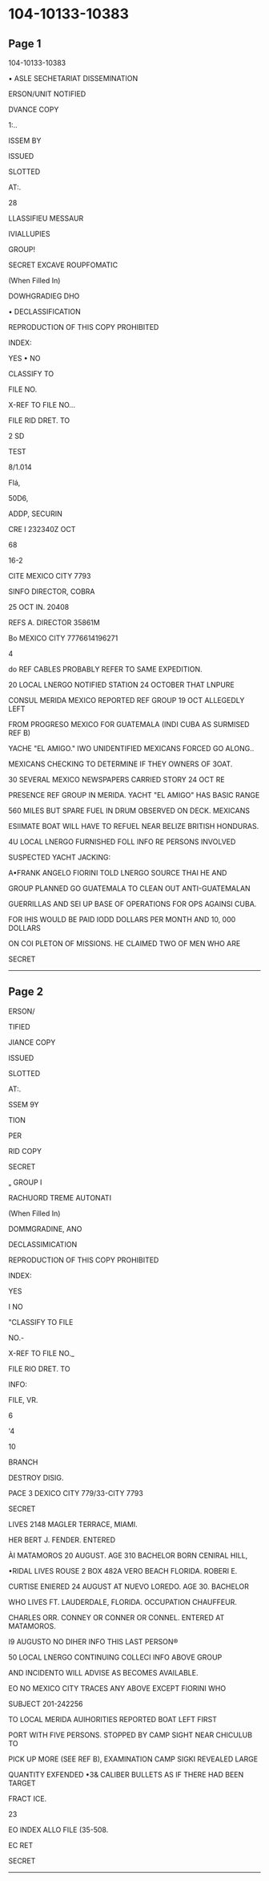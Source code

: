 # 104-10133-10383

## Page 1

104-10133-10383

• ASLE SECHETARIAT DISSEMINATION

ERSON/UNIT NOTIFIED

DVANCE COPY

1:..

ISSEM BY

ISSUED

SLOTTED

AT:.

28

LLASSIFIEU MESSAUR

IVIALLUPIES

GROUP!

SECRET EXCAVE ROUPFOMATIC

(When Filled In)

DOWHGRADIEG DHO

• DECLASSIFICATION

REPRODUCTION OF THIS COPY PROHIBITED

INDEX:

YES • NO

CLASSIFY TO

FILE NO.

X-REF TO FILE NO...

FILE RID DRET. TO

2 SD

TEST

8/1.014

Flá,

50D6,

ADDP, SECURIN

CRE I 232340Z OCT

68

16-2

CITE MEXICO CITY 7793

SINFO DIRECTOR, COBRA

25 OCT IN. 20408

REFS A. DIRECTOR 35861M

Bo MEXICO CITY 7776614196271

4

do REF CABLES PROBABLY REFER TO SAME EXPEDITION.

20 LOCAL LNERGO NOTIFIED STATION 24 OCTOBER THAT LNPURE

CONSUL MERIDA MEXICO REPORTED REF GROUP 19 OCT ALLEGEDLY LEFT

FROM PROGRESO MEXICO FOR GUATEMALA (INDI CUBA AS SURMISED REF B)

YACHE "EL AMIGO." IWO UNIDENTIFIED MEXICANS FORCED GO ALONG..

MEXICANS CHECKING TO DETERMINE IF THEY OWNERS OF 3OAT.

30 SEVERAL MEXICO NEWSPAPERS CARRIED STORY 24 OCT RE

PRESENCE REF GROUP IN MERIDA. YACHT "EL AMIGO" HAS BASIC RANGE

560 MILES BUT SPARE FUEL IN DRUM OBSERVED ON DECK. MEXICANS

ESIIMATE BOAT WILL HAVE TO REFUEL NEAR BELIZE BRITISH HONDURAS.

4U LOCAL LNERGO FURNISHED FOLL INFO RE PERSONS INVOLVED

SUSPECTED YACHT JACKING:

A•FRANK ANGELO FIORINI TOLD LNERGO SOURCE THAI HE AND

GROUP PLANNED GO GUATEMALA TO CLEAN OUT ANTI-GUATEMALAN

GUERRILLAS AND SEI UP BASE OF OPERATIONS FOR OPS AGAINSI CUBA.

FOR IHIS WOULD BE PAID IODD DOLLARS PER MONTH AND 10, 000 DOLLARS

ON COI PLETON OF MISSIONS. HE CLAIMED TWO OF MEN WHO ARE

SECRET

---

## Page 2

ERSON/

TIFIED

JIANCE COPY

ISSUED

SLOTTED

AT:.

SSEM 9Y

TION

PER

RID COPY

SECRET

„ GROUP I

RACHUORD TREME AUTONATI

(When Filled In)

DOMMGRADINE, ANO

DECLASSIMICATION

REPRODUCTION OF THIS COPY PROHIBITED

INDEX:

YES

I NO

"CLASSIFY TO FILE

NO.-

X-REF TO FILE NO._

FILE RIO DRET. TO

INFO:

FILE, VR.

6

'4

10

BRANCH

DESTROY DISIG.

PACE 3 DEXICO CITY 779/33-CITY 7793

SECRET

LIVES 2148 MAGLER TERRACE, MIAMI.

HER BERT J. FENDER. ENTERED

ÀI MATAMOROS 20 AUGUST. AGE 310 BACHELOR BORN CENIRAL HILL,

•RIDAL LIVES ROUSE 2 BOX 482A VERO BEACH FLORIDA. ROBERI E.

CURTISE ENIERED 24 AUGUST AT NUEVO LOREDO. AGE 30. BACHELOR

WHO LIVES FT. LAUDERDALE, FLORIDA. OCCUPATION CHAUFFEUR.

CHARLES ORR. CONNEY OR CONNER OR CONNEL. ENTERED AT MATAMOROS.

I9 AUGUSTO NO DIHER INFO THIS LAST PERSON®

50 LOCAL LNERGO CONTINUING COLLECI INFO ABOVE GROUP

AND INCIDENTO WILL ADVISE AS BECOMES AVAILABLE.

EO NO MEXICO CITY TRACES ANY ABOVE EXCEPT FIORINI WHO

SUBJECT 201-242256

TO LOCAL MERIDA AUIHORITIES REPORTED BOAT LEFT FIRST

PORT WITH FIVE PERSONS. STOPPED BY CAMP SIGHT NEAR CHICULUB TO

PICK UP MORE (SEE REF B), EXAMINATION CAMP SIGKI REVEALED LARGE

QUANTITY EXFENDED •3& CALIBER BULLETS AS IF THERE HAD BEEN TARGET

FRACT ICE.

23

EO INDEX ALLO FILE (35-508.

EC RET

SECRET

---

